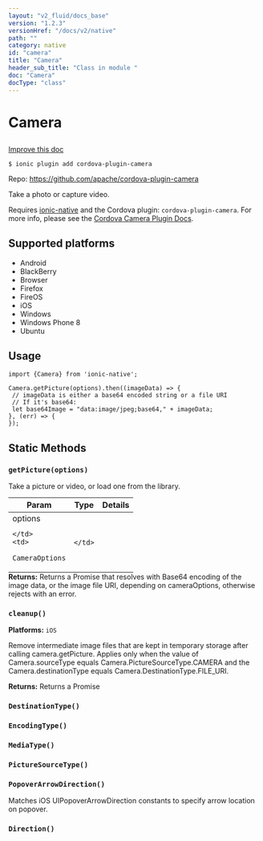 ```yaml
---
layout: "v2_fluid/docs_base"
version: "1.2.3"
versionHref: "/docs/v2/native"
path: ""
category: native
id: "camera"
title: "Camera"
header_sub_title: "Class in module "
doc: "Camera"
docType: "class"
---
```









<h1 class="api-title">

  
  Camera
  

  

  

</h1>

<a class="improve-v2-docs" href="http://github.com/driftyco/ionic-native/edit/master/-native/src/plugins/camera.ts#L85">
  Improve this doc
</a>





<!-- decorators -->


<pre><code>$ ionic plugin add cordova-plugin-camera</code></pre>
<p>Repo:
  <a href="https://github.com/apache/cordova-plugin-camera">
    https://github.com/apache/cordova-plugin-camera
  </a>
</p>

<!-- description -->

<p>Take a photo or capture video.</p>
<p>Requires <a href='module:driftyco/ionic-native'>ionic-native</a> and the Cordova plugin: <code>cordova-plugin-camera</code>. For more info, please see the <a href="https://github.com/apache/cordova-plugin-camera">Cordova Camera Plugin Docs</a>.</p>


<!-- @platforms tag -->
<h2>Supported platforms</h2>

<ul>
  <li>Android</li>
  
  <li>BlackBerry</li>
  
  <li>Browser</li>
  
  <li>Firefox</li>
  
  <li>FireOS</li>
  
  <li>iOS</li>
  
  <li>Windows</li>
  
  <li>Windows Phone 8</li>
  
  <li>Ubuntu</li>
  </ul>

<!-- @platforms tag end -->


<!-- @usage tag -->

<h2>Usage</h2>

<pre><code class="lang-js">import {Camera} from &#39;ionic-native&#39;;

Camera.getPicture(options).then((imageData) =&gt; {
 // imageData is either a base64 encoded string or a file URI
 // If it&#39;s base64:
 let base64Image = &quot;data:image/jpeg;base64,&quot; + imageData;
}, (err) =&gt; {
});
</code></pre>




<!-- @property tags -->
<h2>Static Methods</h2>
<div id="getPicture"></div>
<h3><code>getPicture(options)</code>

</h3>



Take a picture or video, or load one from the library.


<table class="table param-table" style="margin:0;">
  <thead>
  <tr>
    <th>Param</th>
    <th>Type</th>
    <th>Details</th>
  </tr>
  </thead>
  <tbody>
  
  <tr>
    <td>
      options
      
      
    </td>
    <td>
      
<code>CameraOptions</code>
    </td>
    <td>
      
      
    </td>
  </tr>
  
  </tbody>
</table>





<div class="return-value" markdown="1">
  <i class="icon ion-arrow-return-left"></i>
  <b>Returns:</b> 
 Returns a Promise that resolves with Base64 encoding of the image data, or the image file URI, depending on cameraOptions, otherwise rejects with an error.


</div>



<div id="cleanup"></div>
<h3><code>cleanup()</code>

</h3>


<b>Platforms:</b>
<code>iOS</code>&nbsp;


Remove intermediate image files that are kept in temporary storage after calling camera.getPicture.
Applies only when the value of Camera.sourceType equals Camera.PictureSourceType.CAMERA and the Camera.destinationType equals Camera.DestinationType.FILE_URI.






<div class="return-value" markdown="1">
  <i class="icon ion-arrow-return-left"></i>
  <b>Returns:</b> 
 Returns a Promise


</div>



<div id="DestinationType"></div>
<h3><code>DestinationType()</code>

</h3>








<div id="EncodingType"></div>
<h3><code>EncodingType()</code>

</h3>








<div id="MediaType"></div>
<h3><code>MediaType()</code>

</h3>








<div id="PictureSourceType"></div>
<h3><code>PictureSourceType()</code>

</h3>








<div id="PopoverArrowDirection"></div>
<h3><code>PopoverArrowDirection()</code>

</h3>Matches iOS UIPopoverArrowDirection constants to specify arrow location on popover.








<div id="Direction"></div>
<h3><code>Direction()</code>

</h3>









<!-- methods on the class --><!-- related link --><!-- end content block -->


<!-- end body block -->

